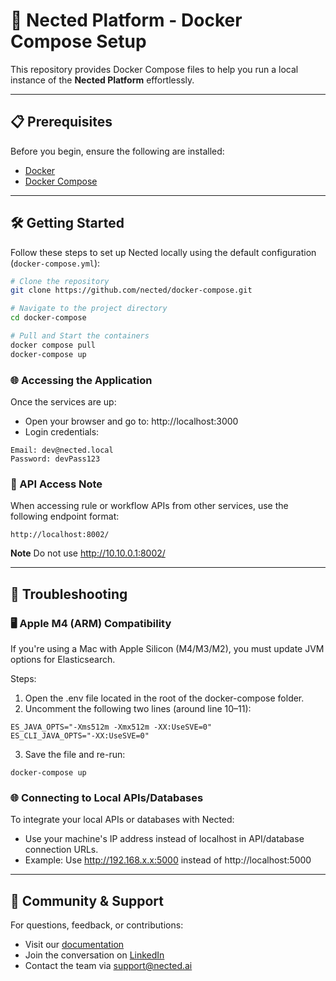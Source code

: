 # 🚀 Nected Platform - Docker Compose Setup

This repository provides Docker Compose files to help you run a local instance of the **Nected Platform** effortlessly.

---

## 📋 Prerequisites

Before you begin, ensure the following are installed:

- [Docker](https://docs.docker.com/engine/installation/)
- [Docker Compose](https://docs.docker.com/compose/install/)

---

## 🛠️ Getting Started

Follow these steps to set up Nected locally using the default configuration (`docker-compose.yml`):

```bash
# Clone the repository
git clone https://github.com/nected/docker-compose.git

# Navigate to the project directory
cd docker-compose

# Pull and Start the containers
docker compose pull
docker-compose up
```

### 🌐 Accessing the Application
Once the services are up:
- Open your browser and go to: http://localhost:3000
- Login credentials:
```
Email: dev@nected.local
Password: devPass123
```

### 🔗 API Access Note
When accessing rule or workflow APIs from other services, use the following endpoint format:
```
http://localhost:8002/
```
**Note** Do not use http://10.10.0.1:8002/

---
## 🧰 Troubleshooting
### 🖥️ Apple M4 (ARM) Compatibility
If you're using a Mac with Apple Silicon (M4/M3/M2), you must update JVM options for Elasticsearch.

Steps:
1. Open the .env file located in the root of the docker-compose folder.
2. Uncomment the following two lines (around line 10–11):
```
ES_JAVA_OPTS="-Xms512m -Xmx512m -XX:UseSVE=0"
ES_CLI_JAVA_OPTS="-XX:UseSVE=0"
```
3. Save the file and re-run:
```
docker-compose up
```
###  🌐 Connecting to Local APIs/Databases
To integrate your local APIs or databases with Nected:
- Use your machine's IP address instead of localhost in API/database connection URLs.
- Example: Use http://192.168.x.x:5000 instead of http://localhost:5000

---
## 🤝 Community & Support
For questions, feedback, or contributions:
- Visit our [documentation](https://docs.nected.ai/)
- Join the conversation on [LinkedIn](https://www.linkedin.com/company/nected-ai/)
- Contact the team via support@nected.ai